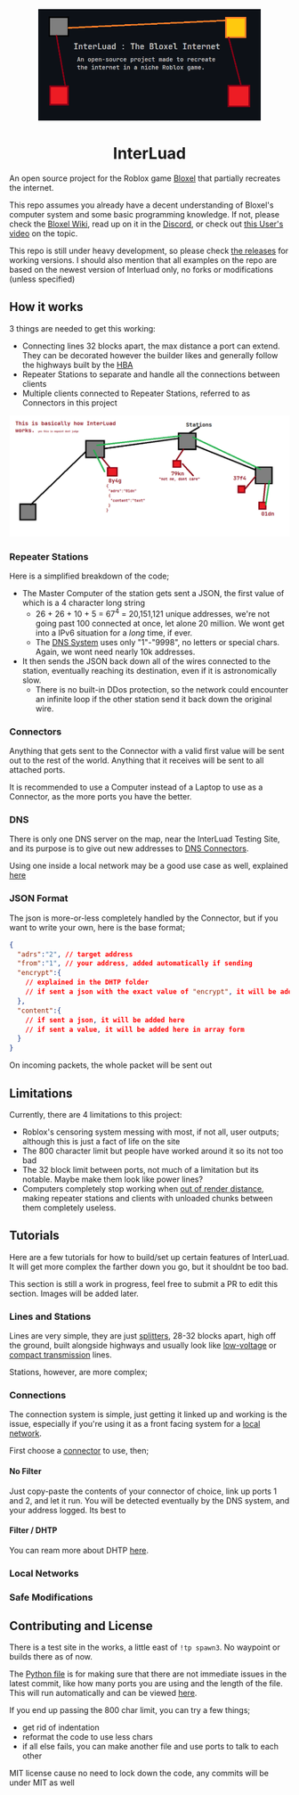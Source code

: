 <div align="center">
  <img src="./assets/title.png" width="400" height="200">
  <h1>InterLuad</h1>
</div>

An open source project for the Roblox game [Bloxel](https://www.roblox.com/games/1427028360/Bloxel) that partially recreates the internet.

This repo assumes you already have a decent understanding of Bloxel's computer system and some basic programming knowledge. If not, please check the [Bloxel Wiki](https://bloxel.miraheze.org/wiki/Technology_Blocks), read up on it in the [Discord](https://discord.gg/wMfVhfD), or check out [this User's video](https://bloxel.miraheze.org/wiki/Technology_Blocks#Tutorial) on the topic.

This repo is still under heavy development, so please check [the releases](https://github.com/GirlInPurple/interluad/releases) for working versions. I should also mention that all examples on the repo are based on the newest version of Interluad only, no forks or modifications (unless specified)

## How it works

3 things are needed to get this working:

- Connecting lines 32 blocks apart, the max distance a port can extend. They can be decorated however the builder likes and generally follow the highways built by the [HBA](https://bloxel.miraheze.org/wiki/HBA)
- Repeater Stations to separate and handle all the connections between clients
- Multiple clients connected to Repeater Stations, referred to as Connectors in this project

![A diagram of how InterLuad works. Showing 4 Stations, with 1 Connector each except for the left and right-most, having none and 2 respectively. They have the addresses of "8y4g", "79kn", "37f4" and "01dn" (from left to right). A line is shown going between the Second, Third, and Fourth Stations, stopping at the right-most station. This line depicts the "8y4g" Connector sending a small JSON to the "01dn" server at the far bottom-right corner. The Connector "79kn" is saying "not me, dont care".](./assets/systemExample.png "How It Works")

### Repeater Stations

Here is a simplified breakdown of the code;

- The Master Computer of the station gets sent a JSON, the first value of which is a 4 character long string
  - 26 + 26 + 10 + 5 = 67<sup>4</sup> = 20,151,121 unique addresses, we're not going past 100 connected at once, let alone 20 million. We wont get into a IPv6 situation for a *long* time, if ever.
  - The [DNS System](./dnsServer/dns.lua) uses only "1"-"9998", no letters or special chars. Again, we wont need nearly 10k addresses.
- It then sends the JSON back down all of the wires connected to the station, eventually reaching its destination, even if it is astronomically slow.
  - There is no built-in DDos protection, so the network could encounter an infinite loop if the other station send it back down the original wire.

### Connectors

Anything that gets sent to the Connector with a valid first value will be sent out to the rest of the world. Anything that it receives will be sent to all attached ports.

It is recommended to use a Computer instead of a Laptop to use as a Connector, as the more ports you have the better.

### DNS

There is only one DNS server on the map, near the InterLuad Testing Site, and its purpose is to give out new addresses to [DNS Connectors](./connector/connectors.md).

Using one inside a local network may be a good use case as well, explained [here](#local-networks)

### JSON Format

The json is more-or-less completely handled by the Connector, but if you want to write your own, here is the base format;

```json
{
  "adrs":"2", // target address
  "from":"1", // your address, added automatically if sending
  "encrypt":{
    // explained in the DHTP folder
    // if sent a json with the exact value of "encrypt", it will be added here instead
  },
  "content":{
    // if sent a json, it will be added here
    // if sent a value, it will be added here in array form
  }
}
```

On incoming packets, the whole packet will be sent out

## Limitations

Currently, there are 4 limitations to this project:

- Roblox's censoring system messing with most, if not all, user outputs; although this is just a fact of life on the site
- The 800 character limit but people have worked around it so its not too bad
- The 32 block limit between ports, not much of a limitation but its notable. Maybe make them look like power lines?
- Computers completely stop working when [out of render distance](https://discord.com/channels/516034689895759872/1066220531910721656/1171559941534924880), making repeater stations and clients with unloaded chunks between them completely useless.

## Tutorials

Here are a few tutorials for how to build/set up certain features of InterLuad. It will get more complex the farther down you go, but it shouldnt be too bad.

This section is still a work in progress, feel free to submit a PR to edit this section. Images will be added later.

### Lines and Stations

Lines are very simple, they are just [splitters](https://bloxel.miraheze.org/wiki/Splitter), 28-32 blocks apart, high off the ground, built alongside highways and usually look like [low-voltage](https://en.wikipedia.org/wiki/Overhead_power_line#Low_voltage) or [compact transmission](https://en.wikipedia.org/wiki/Overhead_power_line#Compact_transmission_lines) lines.

Stations, however, are more complex;

### Connections

The connection system is simple, just getting it linked up and working is the issue, especially if you're using it as a front facing system for a [local network](#local-networks).

First choose a [connector](./connector/connectors.md) to use, then;

#### No Filter

Just copy-paste the contents of your connector of choice, link up ports 1 and 2, and let it run. You will be detected eventually by the DNS system, and your address logged. Its best to

#### Filter / DHTP

You can ream more about DHTP [here](./dhtp/DHTP-explanation.md).

### Local Networks

### Safe Modifications

## Contributing and License

There is a test site in the works, a little east of `!tp spawn3`. No waypoint or builds there as of now.

The [Python file](./checkAndCompile.py) is for making sure that there are not immediate issues in the latest commit, like how many ports you are using and the length of the file. This will run automatically and can be viewed [here](https://github.com/GirlInPurple/interluad/actions).

If you end up passing the 800 char limit, you can try a few things;

- get rid of indentation
- reformat the code to use less chars
- if all else fails, you can make another file and use ports to talk to each other

MIT license cause no need to lock down the code, any commits will be under MIT as well
